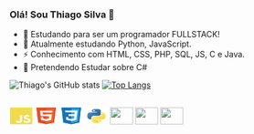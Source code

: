 ### Olá! Sou Thiago Silva 👋

- 🔭 Estudando para ser um programador FULLSTACK!
- 🌱 Atualmente estudando Python, JavaScript.
- ⚡ Conhecimento com HTML, CSS, PHP, SQL, JS, C e Java.
- 💬 Pretendendo Estudar sobre C#



![Thiago's GitHub stats](https://github-readme-stats.vercel.app/api?username=teyzinho&show_icons=true&theme=github_dark)
[![Top Langs](https://github-readme-stats.vercel.app/api/top-langs/?username=teyzinho&layout=compact&theme=github_dark&langs_count=8)](https://github.com/anuraghazra/github-readme-stats)

<div style="display: inline_block"><br>
  <img align="center" alt="" height="30" width="40" src="https://raw.githubusercontent.com/devicons/devicon/master/icons/javascript/javascript-plain.svg">
  <img align="center" alt="" height="30" width="40" src="https://raw.githubusercontent.com/devicons/devicon/master/icons/html5/html5-original.svg">
  <img align="center" alt="" height="30" width="40" src="https://raw.githubusercontent.com/devicons/devicon/master/icons/css3/css3-original.svg">
  <img align="center" alt="" height="30" width="40" src="https://raw.githubusercontent.com/devicons/devicon/master/icons/python/python-original.svg">
  <img align="center" alt="" height="30" width="40" src="https://cdn.jsdelivr.net/gh/devicons/devicon/icons/c/c-original.svg">
  <img align="center" alt="" height="30" width="40" src="https://cdn.jsdelivr.net/gh/devicons/devicon/icons/php/php-original.svg">
  <img align="center" alt="" height="30" width="40" src="https://cdn.jsdelivr.net/gh/devicons/devicon/icons/java/java-original.svg">
  
  <img align="right" alt="" height="150" style="border-radius:50px;" src="#">
</div>
